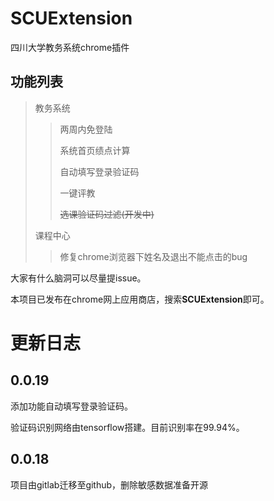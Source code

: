 # SCUExtension
四川大学教务系统chrome插件

## 功能列表
> 教务系统
>> 两周内免登陆
>>
>> 系统首页绩点计算
>> 
>> 自动填写登录验证码
>>
>> 一键评教
>>
>> ~~选课验证码过滤(开发中)~~
>>
> 
>课程中心
>> 修复chrome浏览器下姓名及退出不能点击的bug

大家有什么脑洞可以尽量提issue。

本项目已发布在chrome网上应用商店，搜索**SCUExtension**即可。

# 更新日志
## 0.0.19
添加功能自动填写登录验证码。

验证码识别网络由tensorflow搭建。目前识别率在99.94%。
## 0.0.18
项目由gitlab迁移至github，删除敏感数据准备开源
